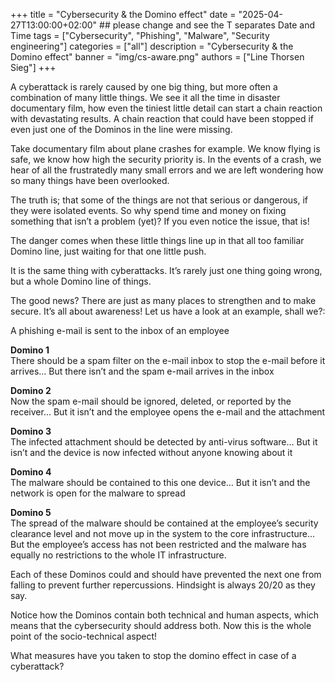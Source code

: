+++
title = "Cybersecurity & the Domino effect"
date = "2025-04-27T13:00:00+02:00" ## please change and see the T separates Date and Time
tags = ["Cybersecurity", "Phishing", "Malware", "Security engineering"]
categories = ["all"]
description = "Cybersecurity & the Domino effect"
banner = "img/cs-aware.png"
authors = ["Line Thorsen Sieg"]
+++

A cyberattack is rarely caused by one big thing, but more often a combination of many little things. We see it all the time in disaster documentary film, how even the tiniest little detail can start a chain reaction with devastating results. A chain reaction that could have been stopped if even just one of the Dominos in the line were missing. 

Take documentary film about plane crashes for example. We know flying is safe, we know how high the security priority is. In the events of a crash, we hear of all the frustratedly many small errors and we are left wondering how so many things have been overlooked. 

The truth is; that some of the things are not that serious or dangerous, if they were isolated events. So why spend time and money on fixing something that isn’t a problem (yet)? If you even notice the issue, that is!

The danger comes when these little things line up in that all too familiar Domino line, just waiting for that one little push. 

It is the same thing with cyberattacks. It’s rarely just one thing going wrong, but a whole Domino line of things. 

The good news? There are just as many places to strengthen and to make secure. It’s all about awareness! Let us have a look at an example, shall we?:



A phishing e-mail is sent to the inbox of an employee  

**Domino 1**  
There should be a spam filter on the e-mail inbox to stop the e-mail before it arrives… But there isn’t and the spam e-mail arrives in the inbox

**Domino 2**  
Now the spam e-mail should be ignored, deleted, or reported by the receiver… But it isn’t and the employee opens the e-mail and the attachment

**Domino 3**  
The infected attachment should be detected by anti-virus software… But it isn’t and the device is now infected without anyone knowing about it

**Domino 4**  
The malware should be contained to this one device… But it isn’t and the network is open for the malware to spread

**Domino 5**  
The spread of the malware should be contained at the employee’s security clearance level and not move up in the system to the core infrastructure… But the employee’s access has not been restricted and the malware has equally no restrictions to the whole IT infrastructure. 

Each of these Dominos could and should have prevented the next one from falling to prevent further repercussions. Hindsight is always 20/20 as they say. 

Notice how the Dominos contain both technical and human aspects, which means that the cybersecurity should address both. Now this is the whole point of the socio-technical aspect!


What measures have you taken to stop the domino effect in case of a cyberattack? 

